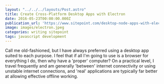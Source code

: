 ```yaml
---
layout: "../../../layouts/Post.astro"
title: Create Cross-Platform Desktop Apps with Electron
date: 2016-05-23T00:00:00.000Z
publication_url: 'https://www.sitepoint.com/desktop-node-apps-with-electron/'
image: images/electron.jpeg
categories: writing sitepoint
tags: javascript development
---
```


Call me old-fashioned, but I have always preferred using a desktop app suited to each purpose. I feel that if all I'm going to use is a browser for everything I do, then why have a 'proper' computer? On a practical level, I travel frequently and am generally 'between' internet connectivity or using unstable internet connections, and 'real' applications are typically far better at allowing effective offline working.
